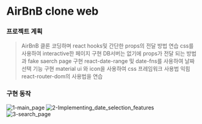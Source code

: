 # AirBnB clone web

### 프로젝트 계획

> AirBnB 클론 코딩하며 react hooks및 간단한 props의 전달 방법 연습
> css를 사용하여 interactive한 페이지 구현
> DB서버는 없기에 props가 전달 되는 방법과 fake saerch page 구현
> react-date-range 및 date-fns를 사용하여 날짜 선택 기능 구현
> material ui 와 icon을 사용하여 css 프레임워크 사용법 익힘
> react-router-dom의 사용법을 연습

### 구현 동작

![1-main_page](./README_IMAGE/1-main_page)
![2-Implementing_date_selection_features](./README_IMAGE/2-Implementing_date_selection_features)
![3-search_page](./README_IMAGE/3-search_page)
